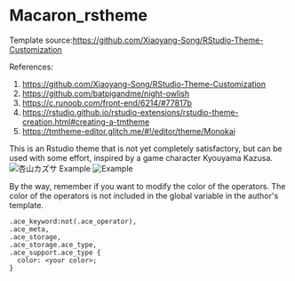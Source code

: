 # Macaron_rstheme

Template source:https://github.com/Xiaoyang-Song/RStudio-Theme-Customization

References:
1. https://github.com/Xiaoyang-Song/RStudio-Theme-Customization
2. https://github.com/batpigandme/night-owlish
3. https://c.runoob.com/front-end/6214/#77817b
4. https://rstudio.github.io/rstudio-extensions/rstudio-theme-creation.html#creating-a-tmtheme
5. https://tmtheme-editor.glitch.me/#!/editor/theme/Monokai


This is an Rstudio theme that is not yet completely satisfactory, but can be used with some effort, inspired by a game character Kyouyama Kazusa.
![杏山カズサ](https://github.com/Kyouyama-Kazusa/Macaron_rstheme/blob/main/kazusa.jfif)
Example
![Example](https://user-images.githubusercontent.com/127744117/225313248-f1695d8a-ee0c-449c-92bc-ba9cbdda7e58.png)


By the way, remember if you want to modify the color of the operators. The color of the operators is not included in the global variable in the author's template.
```
.ace_keyword:not(.ace_operator),
.ace_meta,
.ace_storage,
.ace_storage.ace_type,
.ace_support.ace_type {
  color: <your color>;
}
```
